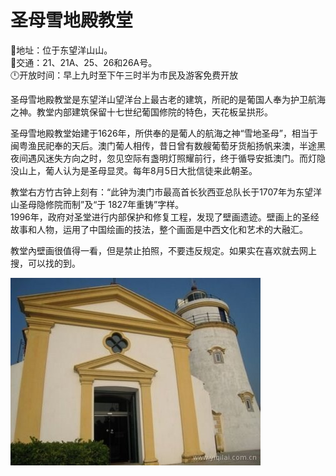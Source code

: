# 圣母雪地殿教堂  
📍地址：位于东望洋山山。  
🚌交通：21、21A、25、26和26A号。  
🕛开放时间：早上九时至下午三时半为市民及游客免费开放  
  
圣母雪地殿教堂是东望洋山望洋台上最古老的建筑，所祀的是葡国人奉为护卫航海之神。教堂内部建筑保留十七世纪葡国修院的特色，天花板呈拱形。  
  
圣母雪地殿教堂始建于1626年，所供奉的是葡人的航海之神“雪地圣母”，相当于闽粤渔民祀奉的天后。澳门葡人相传，昔日曾有数艘葡萄牙货船扬帆来澳，半途黑夜间遇风迷失方向之时，忽见空际有盏明灯照耀前行，终于循导安抵澳门。而灯隐没山上，葡人认为是圣母显灵。每年8月5日大批信徒来此朝圣。  
  
教堂右方竹古钟上刻有：“此钟为澳门市最高首长狄西亚总队长于1707年为东望洋山圣母隐修院而制”及“于 1827年重铸”字样。  
1996年，政府对圣堂进行内部保护和修复工程，发现了壁画遗迹。壁画上的圣经故事和人物，运用了中国绘画的技法，整个画面是中西文化和艺术的大融汇。  
  
教堂內壁画很值得一看，但是禁止拍照，不要违反规定。如果实在喜欢就去网上搜，可以找的到。  
  
![](https://raw.githubusercontent.com/szqq0512/Pic/main/img/202201212153766.png)  
  
